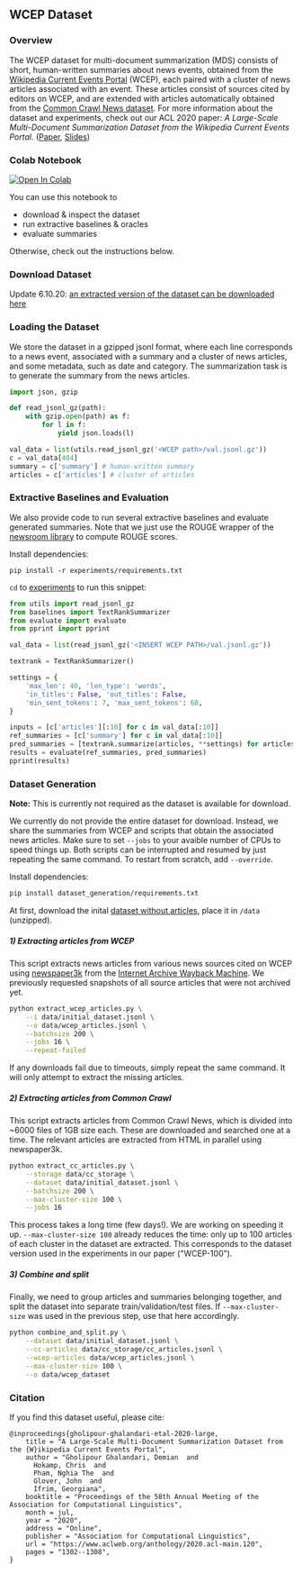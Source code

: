 ## WCEP Dataset
### Overview
The WCEP dataset for multi-document summarization (MDS)  consists of short, human-written summaries about news events, obtained from the [Wikipedia Current Events Portal](https://en.wikipedia.org/wiki/Portal:Current_events "Wikipedia Current Events Portal") (WCEP), each paired with a cluster of news articles associated with an event. These articles consist of sources cited by editors on WCEP, and are extended with articles automatically obtained from the [Common Crawl News dataset](https://commoncrawl.org/2016/10/news-dataset-available/ "CommonCrawl News dataset"). For more information about the dataset and experiments, check out our ACL 2020 paper: *A Large-Scale Multi-Document Summarization Dataset from the Wikipedia Current Events Portal.* ([Paper](https://www.aclweb.org/anthology/2020.acl-main.120/),  [Slides](acl20-slides.pdf))

### Colab Notebook


[![Open In Colab](https://colab.research.google.com/assets/colab-badge.svg)](https://colab.research.google.com/github/complementizer/wcep-mds-dataset/blob/master/wcep_getting_started.ipynb)

You can use this notebook to
* download & inspect the dataset
* run extractive baselines & oracles
* evaluate summaries

Otherwise, check out the instructions below.

### Download Dataset

Update 6.10.20: [an extracted version of the dataset can be downloaded here](https://drive.google.com/drive/folders/1T5wDxu4ajFwEq77dG88oE95e8ppREamg?usp=sharing)

### Loading the Dataset
We store the dataset in a gzipped jsonl format, where each line corresponds to a news event, associated with a summary and a cluster of news articles, and some metadata, such as date and category. The summarization task is to generate the summary from the news articles.

```python
import json, gzip

def read_jsonl_gz(path):
    with gzip.open(path) as f:
        for l in f:
            yield json.loads(l)

val_data = list(utils.read_jsonl_gz('<WCEP path>/val.jsonl.gz'))
c = val_data[404]
summary = c['summary'] # human-written summary
articles = c['articles'] # cluster of articles
```

### Extractive Baselines and Evaluation

We also provide code to run several extractive baselines and evaluate
generated summaries. Note that we just use the ROUGE wrapper of the [newsroom library](https://github.com/lil-lab/newsroom) to compute ROUGE scores.

Install dependencies:

`pip install -r experiments/requirements.txt`

`cd` to [experiments](experiments) to run this snippet:

```python
from utils import read_jsonl_gz
from baselines import TextRankSummarizer
from evaluate import evaluate
from pprint import pprint

val_data = list(read_jsonl_gz('<INSERT WCEP PATH>/val.jsonl.gz'))

textrank = TextRankSummarizer()

settings = {
    'max_len': 40, 'len_type': 'words',
    'in_titles': False, 'out_titles': False,
    'min_sent_tokens': 7, 'max_sent_tokens': 60,    
}

inputs = [c['articles'][:10] for c in val_data[:10]]
ref_summaries = [c['summary'] for c in val_data[:10]]
pred_summaries = [textrank.summarize(articles, **settings) for articles in inputs]
results = evaluate(ref_summaries, pred_summaries)
pprint(results)
```

### Dataset Generation

**Note:** This is currently not required as the dataset is available for download.

We currently do not provide the entire dataset for download. Instead, we share the summaries from WCEP and scripts that obtain the associated news articles. Make sure to set `--jobs` to your avaible number of CPUs to speed things up. Both scripts can be interrupted and resumed by just repeating the same command. To restart from scratch, add `--override`.

Install dependencies:
```bash
pip install dataset_generation/requirements.txt
```

At first, download the inital [dataset without articles](https://drive.google.com/file/d/1LGYFKGzCgvdllwIQHDF5qSxtan1Y0Re9/view?usp=sharing "dataset without articles"), place it in `/data` (unzipped).
##### 1) Extracting articles from WCEP
This script extracts news articles from various news sources cited on WCEP using [newspaper3k](https://github.com/codelucas/newspaper "newspaper3k") from the [Internet Archive Wayback Machine](https://archive.org/). We previously requested snapshots of all source articles that were not archived yet.

```bash
python extract_wcep_articles.py \
    --i data/initial_dataset.jsonl \
    --o data/wcep_articles.jsonl \
    --batchsize 200 \
    --jobs 16 \
    --repeat-failed
```
If any downloads fail due to timeouts, simply repeat the same command. It will only attempt to extract the missing articles.
##### 2) Extracting articles from Common Crawl
This script extracts articles from Common Crawl News, which is divided into ~6000 files of 1GB size each. These are downloaded and searched one at a time. The relevant articles are extracted from HTML in parallel using newspaper3k.
```bash
python extract_cc_articles.py \
    --storage data/cc_storage \
    --dataset data/initial_dataset.jsonl \
    --batchsize 200 \
    --max-cluster-size 100 \
    --jobs 16
```

This process takes a long time (few days!). We are working on speeding it up.
`--max-cluster-size 100` already reduces the time: only up to 100 articles of each cluster in the dataset are extracted. This corresponds to the dataset version used in the experiments in our paper ("WCEP-100").
##### 3) Combine and split
Finally, we need to group articles and summaries belonging together, and split the dataset into separate train/validation/test files. If `--max-cluster-size` was used in the previous step, use that here accordingly.
```bash
python combine_and_split.py \
    --dataset data/initial_dataset.jsonl \
    --cc-articles data/cc_storage/cc_articles.jsonl \
    --wcep-articles data/wcep_articles.jsonl \
    --max-cluster-size 100 \
    --o data/wcep_dataset    
```

### Citation

If you find this dataset useful, please cite:
```
@inproceedings{gholipour-ghalandari-etal-2020-large,
    title = "A Large-Scale Multi-Document Summarization Dataset from the {W}ikipedia Current Events Portal",
    author = "Gholipour Ghalandari, Demian  and
      Hokamp, Chris  and
      Pham, Nghia The  and
      Glover, John  and
      Ifrim, Georgiana",
    booktitle = "Proceedings of the 58th Annual Meeting of the Association for Computational Linguistics",
    month = jul,
    year = "2020",
    address = "Online",
    publisher = "Association for Computational Linguistics",
    url = "https://www.aclweb.org/anthology/2020.acl-main.120",
    pages = "1302--1308",
}
```
